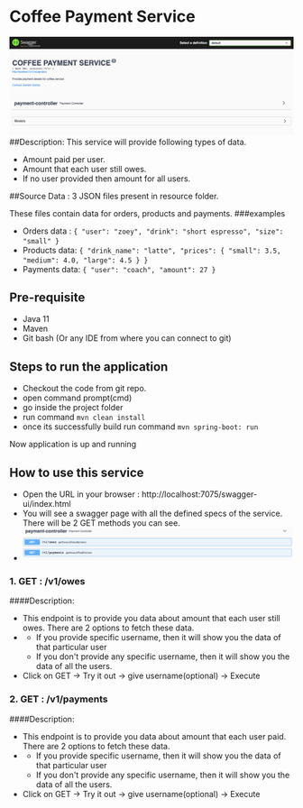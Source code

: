 # Coffee Payment Service
![img_4.png](img_4.png)
##Description:
This service will provide following types of data.
- Amount paid per user.
- Amount that each user still owes.
- If no user provided then amount for all users.

##Source Data :
3 JSON files present in resource folder.

These files contain data for orders, products and payments.
###examples
- Orders data : `{
"user": "zoey",
"drink": "short espresso",
"size": "small"
}`
- Products data: `{
"drink_name": "latte",
"prices": { "small": 3.5, "medium": 4.0, "large": 4.5 }
}`
- Payments data: `{ "user": "coach", "amount": 27 }`

## Pre-requisite
- Java 11
- Maven 
- Git bash (Or any IDE from where you can connect to git)

## Steps to run the application
- Checkout the code from git repo.
- open command prompt(cmd)
- go inside the project folder
- run command `mvn clean install`
- once its successfully build run command `mvn spring-boot: run`

Now application is up and running

## How to use this service
- Open the URL in your browser : http://localhost:7075/swagger-ui/index.html
- You will see a swagger page with all the defined specs of the service. There will be 2 GET methods you can see.
- ![img_5.png](img_5.png)

### 1. GET : /v1/owes
####Description:
- This endpoint is to provide you data about amount that each user still owes. There are 2 options to fetch these data.
- - If you provide specific username, then it will show you the data of that particular user
  - If you don't provide any specific username, then it will show you the data of all the users.
- Click on GET -> Try it out -> give username(optional) -> Execute

### 2. GET : /v1/payments
####Description:
- This endpoint is to provide you data about amount that each user paid. There are 2 options to fetch these data.
- - If you provide specific username, then it will show you the data of that particular user
  - If you don't provide any specific username, then it will show you the data of all the users.
- Click on GET -> Try it out -> give username(optional) -> Execute


